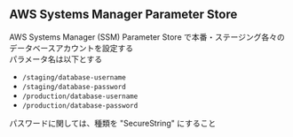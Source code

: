## AWS Systems Manager Parameter Store

AWS Systems Manager (SSM) Parameter Store で本番・ステージング各々のデータベースアカウントを設定する  
パラメータ名は以下とする

- `/staging/database-username`
- `/staging/database-password`
- `/production/database-username`
- `/production/database-password`

パスワードに関しては、種類を "SecureString" にすること
